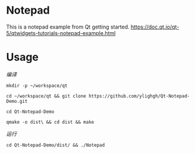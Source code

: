 # Notepad
This is a notepad example from Qt getting started.
https://doc.qt.io/qt-5/qtwidgets-tutorials-notepad-example.html

# Usage

*编译*
```
mkdir -p ~/workspace/qt

cd ~/workspace/qt && git clone https://github.com/ylighgh/Qt-Notepad-Demo.git

cd Qt-Notepad-Demo

qmake -o dist\ && cd dist && make
```

*运行*
```
cd Qt-Notepad-Demo/dist/ && ./Notepad
```